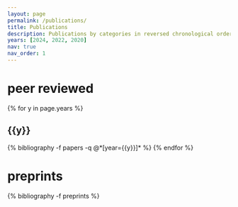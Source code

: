 ```yaml
---
layout: page
permalink: /publications/
title: Publications
description: Publications by categories in reversed chronological order.
years: [2024, 2022, 2020]
nav: true
nav_order: 1
---
```

<!-- _pages/publications.md -->
<div class="publications">

<h1> peer reviewed </h1>

{% for y in page.years %}
  <h2 class="year">{{y}}</h2>
  {% bibliography -f papers -q @*[year={{y}}]* %}
{% endfor %}

<h1>preprints</h1>

{% bibliography -f preprints %}



</div>
